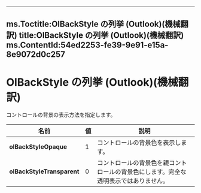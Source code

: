 

---
ms.Toctitle:OlBackStyle の列挙 (Outlook)(機械翻訳)
title:OlBackStyle の列挙 (Outlook)(機械翻訳)
ms.ContentId:54ed2253-fe39-9e91-e15a-8e9072d0c257
---
# OlBackStyle の列挙 (Outlook)(機械翻訳)




コントロールの背景の表示方法を指定します。

|**名前**|**値**|**説明**|
|---|---|---|
|**olBackStyleOpaque**|1|コントロールの背景色を表示します。|
|**olBackStyleTransparent**|0|コントロールの背景色を親コントロールの背景色にします。完全な透明表示ではありません。|




